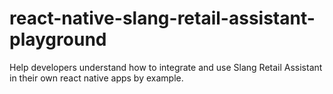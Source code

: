 # react-native-slang-retail-assistant-playground
Help developers understand how to integrate and use Slang Retail Assistant in their own react native apps by example.

